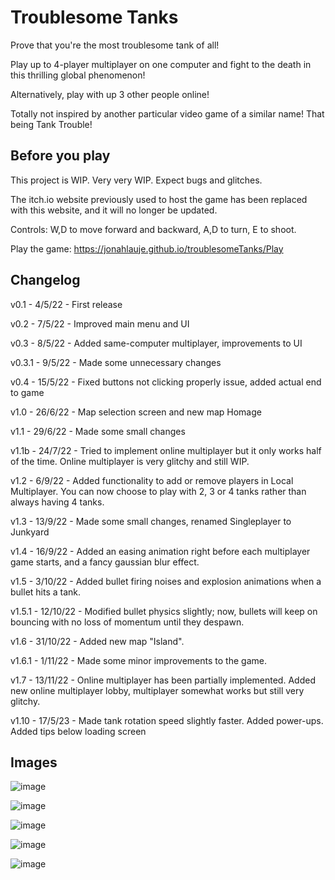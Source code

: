 # Troublesome Tanks
Prove that you're the most troublesome tank of all!

Play up to 4-player multiplayer on one computer and fight to the death in this thrilling global phenomenon!

Alternatively, play with up 3 other people online!

Totally not inspired by another particular video game of a similar name! That being Tank Trouble!

<h2> Before you play </h2>

This project is WIP. Very very WIP. Expect bugs and glitches.

The itch.io website previously used to host the game has been replaced with this website, and it will no longer be updated.

Controls: W,D to move forward and backward, A,D to turn, E to shoot.

Play the game: https://jonahlauje.github.io/troublesomeTanks/Play

<h2> Changelog </h2>

v0.1 - 4/5/22 - First release

v0.2 - 7/5/22 - Improved main menu and UI

v0.3 - 8/5/22 - Added same-computer multiplayer, improvements to UI

v0.3.1 - 9/5/22 - Made some unnecessary changes

v0.4 - 15/5/22 - Fixed buttons not clicking properly issue, added actual end to game

v1.0 - 26/6/22 - Map selection screen and new map Homage

v1.1 - 29/6/22 - Made some small changes

v1.1b - 24/7/22 - Tried to implement online multiplayer but it only works half of the time. Online multiplayer is very glitchy and still WIP.

v1.2 - 6/9/22 - Added functionality to add or remove players in Local Multiplayer. You can now choose to play with 2, 3 or 4 tanks rather than always having 4 tanks.

v1.3 - 13/9/22 - Made some small changes, renamed Singleplayer to Junkyard

v1.4 - 16/9/22 - Added an easing animation right before each multiplayer game starts, and a fancy gaussian blur effect.

v1.5 - 3/10/22 - Added bullet firing noises and explosion animations when a bullet hits a tank.

v1.5.1 - 12/10/22 - Modified bullet physics slightly; now, bullets will keep on bouncing with no loss of momentum until they despawn.

v1.6 - 31/10/22 - Added new map "Island".

v1.6.1 - 1/11/22 - Made some minor improvements to the game.

v1.7 - 13/11/22 - Online multiplayer has been partially implemented. Added new online multiplayer lobby, multiplayer somewhat works but still very glitchy.

v1.10 - 17/5/23 - Made tank rotation speed slightly faster. Added power-ups. Added tips below loading screen



<h2> Images </h2>

![image](https://user-images.githubusercontent.com/44395796/193563995-12b01c6a-22d0-477f-ab7c-138885b5ce8b.png)

![image](https://user-images.githubusercontent.com/44395796/193563359-331f2ad1-d39e-419e-a594-727cd1296ba2.png)

![image](https://user-images.githubusercontent.com/44395796/193563557-465453a5-872b-42fe-8b45-b8905b267969.png)

![image](https://user-images.githubusercontent.com/44395796/193563640-76e098bf-32db-4e0b-83b8-fd14184c5ecf.png)

![image](https://user-images.githubusercontent.com/44395796/193563897-ae13ce82-e44e-4f90-bf4c-728254e0eddd.png)


